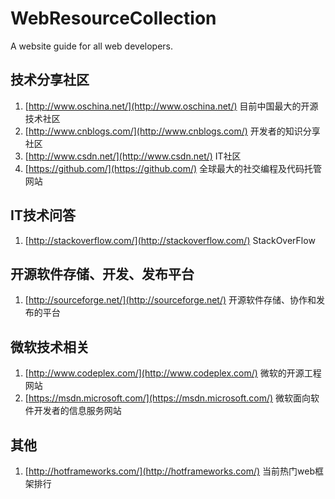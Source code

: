 # WebResourceCollection
A website guide for all web developers.

## 技术分享社区
1. [http://www.oschina.net/](http://www.oschina.net/) 目前中国最大的开源技术社区
2. [http://www.cnblogs.com/](http://www.cnblogs.com/) 开发者的知识分享社区
3. [http://www.csdn.net/](http://www.csdn.net/) IT社区
4. [https://github.com/](https://github.com/) 全球最大的社交编程及代码托管网站

## IT技术问答
1. [http://stackoverflow.com/](http://stackoverflow.com/) StackOverFlow

## 开源软件存储、开发、发布平台
1. [http://sourceforge.net/](http://sourceforge.net/) 开源软件存储、协作和发布的平台

## 微软技术相关
1. [http://www.codeplex.com/](http://www.codeplex.com/) 微软的开源工程网站
2. [https://msdn.microsoft.com/](https://msdn.microsoft.com/) 微软面向软件开发者的信息服务网站

## 其他
1. [http://hotframeworks.com/](http://hotframeworks.com/) 当前热门web框架排行
